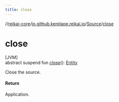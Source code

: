 ```yaml
---
title: close
---
```

//[reikai-core](../../../index.html)/[io.github.kerelape.reikai.io](../index.html)/[Source](index.html)/[close](close.html)



# close



[JVM]\
abstract suspend fun [close](close.html)(): [Entity](../../io.github.kerelape.reikai/-entity/index.html)



Close the source.



#### Return



Application.




